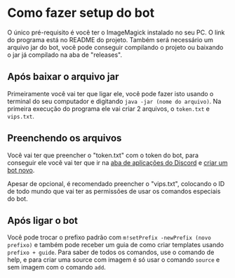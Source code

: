 # Como fazer setup do bot

O único pré-requisito é você ter o ImageMagick instalado no seu PC. O link do programa está no README do projeto. Também será necessário um arquivo jar do bot, você pode conseguir compilando o projeto ou baixando o jar já compilado na aba de "releases".

## Após baixar o arquivo jar

Primeiramente você vai ter que ligar ele, você pode fazer isto usando o terminal do seu computador e digitando `java -jar (nome do arquivo)`. Na primeira execução do programa ele vai criar 2 arquivos, o `token.txt` e `vips.txt`.

## Preenchendo os arquivos

Você vai ter que preencher o "token.txt" com o token do bot, para conseguir ele você vai ter que ir na [aba de aplicações do Discord](https://discord.com/developers/applications/) e [criar um bot novo](https://imgur.com/a/mwQLIJU).

Apesar de opcional, é recomendado preencher o "vips.txt", colocando o ID de todo mundo que vai ter as permissões de usar os comandos especiais do bot.

## Após ligar o bot

Você pode trocar o prefixo padrão com `m!setPrefix -newPrefix (novo prefixo)` e também pode receber um guia de como criar templates usando `prefixo + guide`. Para saber de todos os comandos, use o comando de help, e para criar uma source com imagem é só usar o comando `source` e sem imagem com o comando `add`. 

